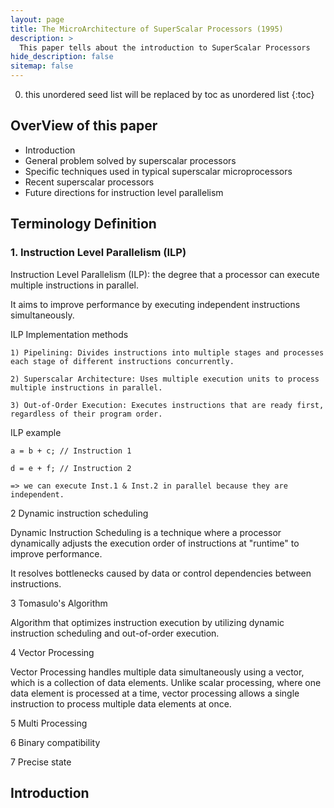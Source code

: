 ```yaml
---
layout: page
title: The MicroArchitecture of SuperScalar Processors (1995)
description: >
  This paper tells about the introduction to SuperScalar Processors
hide_description: false
sitemap: false
---
```


0. this unordered seed list will be replaced by toc as unordered list
{:toc}

## OverView of this paper
* Introduction
* General problem solved by superscalar processors 
* Specific techniques used in typical superscalar microprocessors 
* Recent superscalar processors 
* Future directions for instruction level parallelism

## Terminology Definition
### 1. Instruction Level Parallelism (ILP)

  Instruction Level Parallelism (ILP): the degree that a processor can execute multiple instructions in parallel.

  It aims to improve performance by executing independent instructions simultaneously.

  ILP Implementation methods

    1) Pipelining: Divides instructions into multiple stages and processes each stage of different instructions concurrently.

    2) Superscalar Architecture: Uses multiple execution units to process multiple instructions in parallel.

    3) Out-of-Order Execution: Executes instructions that are ready first, regardless of their program order.
  
  ILP example

    a = b + c; // Instruction 1

    d = e + f; // Instruction 2

    => we can execute Inst.1 & Inst.2 in parallel because they are independent.

2 Dynamic instruction scheduling

  Dynamic Instruction Scheduling is a technique where a processor dynamically adjusts the execution order of instructions at "runtime" to improve performance.

  It resolves bottlenecks caused by data or control dependencies between instructions.

3 Tomasulo's Algorithm

  Algorithm that optimizes instruction execution by utilizing dynamic instruction scheduling and out-of-order execution.

4 Vector Processing

  Vector Processing handles multiple data simultaneously using a vector, which is a collection of data elements.
  Unlike scalar processing, where one data element is processed at a time, vector processing allows a single instruction to process multiple data elements at once.


5 Multi Processing

6 Binary compatibility

7 Precise state

## Introduction